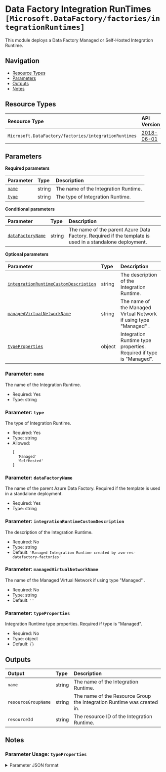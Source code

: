 # Data Factory Integration RunTimes `[Microsoft.DataFactory/factories/integrationRuntimes]`

This module deploys a Data Factory Managed or Self-Hosted Integration Runtime.

## Navigation

- [Resource Types](#Resource-Types)
- [Parameters](#Parameters)
- [Outputs](#Outputs)
- [Notes](#Notes)

## Resource Types

| Resource Type | API Version |
| :-- | :-- |
| `Microsoft.DataFactory/factories/integrationRuntimes` | [2018-06-01](https://learn.microsoft.com/en-us/azure/templates/Microsoft.DataFactory/2018-06-01/factories/integrationRuntimes) |

## Parameters

**Required parameters**

| Parameter | Type | Description |
| :-- | :-- | :-- |
| [`name`](#parameter-name) | string | The name of the Integration Runtime. |
| [`type`](#parameter-type) | string | The type of Integration Runtime. |

**Conditional parameters**

| Parameter | Type | Description |
| :-- | :-- | :-- |
| [`dataFactoryName`](#parameter-datafactoryname) | string | The name of the parent Azure Data Factory. Required if the template is used in a standalone deployment. |

**Optional parameters**

| Parameter | Type | Description |
| :-- | :-- | :-- |
| [`integrationRuntimeCustomDescription`](#parameter-integrationruntimecustomdescription) | string | The description of the Integration Runtime. |
| [`managedVirtualNetworkName`](#parameter-managedvirtualnetworkname) | string | The name of the Managed Virtual Network if using type "Managed" . |
| [`typeProperties`](#parameter-typeproperties) | object | Integration Runtime type properties. Required if type is "Managed". |

### Parameter: `name`

The name of the Integration Runtime.

- Required: Yes
- Type: string

### Parameter: `type`

The type of Integration Runtime.

- Required: Yes
- Type: string
- Allowed:
  ```Bicep
  [
    'Managed'
    'SelfHosted'
  ]
  ```

### Parameter: `dataFactoryName`

The name of the parent Azure Data Factory. Required if the template is used in a standalone deployment.

- Required: Yes
- Type: string

### Parameter: `integrationRuntimeCustomDescription`

The description of the Integration Runtime.

- Required: No
- Type: string
- Default: `'Managed Integration Runtime created by avm-res-datafactory-factories'`

### Parameter: `managedVirtualNetworkName`

The name of the Managed Virtual Network if using type "Managed" .

- Required: No
- Type: string
- Default: `''`

### Parameter: `typeProperties`

Integration Runtime type properties. Required if type is "Managed".

- Required: No
- Type: object
- Default: `{}`

## Outputs

| Output | Type | Description |
| :-- | :-- | :-- |
| `name` | string | The name of the Integration Runtime. |
| `resourceGroupName` | string | The name of the Resource Group the Integration Runtime was created in. |
| `resourceId` | string | The resource ID of the Integration Runtime. |

## Notes

### Parameter Usage: `typeProperties`

<details>

<summary>Parameter JSON format</summary>

```json
"typeProperties": {
    "value": {
        "computeProperties": {
            "location": "AutoResolve"
        }
    }
}
```

<details>

<summary>Bicep format</summary>

```bicep
typeProperties: {
    computeProperties: {
        location: 'AutoResolve'
    }
}
```

<details>
<p>
